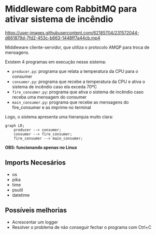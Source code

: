 # Middleware com RabbitMQ para ativar sistema de incêndio

https://user-images.githubusercontent.com/62185704/231572044-d661879d-7fd2-453c-b663-1448ff7a44cb.mp4

Middleware cliente-servidor, que utiliza o protocolo AMQP para troca de mensagens.

Existem 4 programas em execução nesse sistema:

- `producer.py`: programa que relata a temperatura da CPU para o consumer
- `consumer.py`: programa que recebe a temperatura da CPU e ativa o sistema de incêndio caso ela exceda 70ºC
- `fire_consumer.py`: programa que ativa o sistema de incêndio caso receba uma mensagem do consumer
- `main_consumer.py`: programa que recebe as mensagens do fire_consumer e as imprime no terminal

Logo, o sistema apresenta uma hierarquia muito clara:

```mermaid
graph LR;
    producer --> consumer;
    consumer --> fire_consumer;
    fire_consumer --> main_consumer;
```

**OBS: funcionando apenas no Linux**

## Imports Necesários

- os
- pika
- time
- psutil
- datetime

## Possíveis melhorias

- Acrescentar um logger
- Resolver o problema de não conseguir fechar o programa com Ctrl+C

